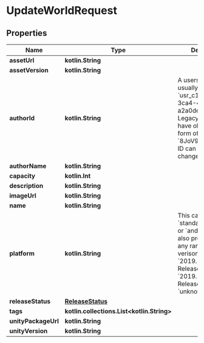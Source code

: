 
# UpdateWorldRequest

## Properties
Name | Type | Description | Notes
------------ | ------------- | ------------- | -------------
**assetUrl** | **kotlin.String** |  |  [optional]
**assetVersion** | **kotlin.String** |  |  [optional]
**authorId** | **kotlin.String** | A users unique ID, usually in the form of &#x60;usr_c1644b5b-3ca4-45b4-97c6-a2a0de70d469&#x60;. Legacy players can have old IDs in the form of &#x60;8JoV9XEdpo&#x60;. The ID can never be changed. |  [optional]
**authorName** | **kotlin.String** |  |  [optional]
**capacity** | **kotlin.Int** |  |  [optional]
**description** | **kotlin.String** |  |  [optional]
**imageUrl** | **kotlin.String** |  |  [optional]
**name** | **kotlin.String** |  |  [optional]
**platform** | **kotlin.String** | This can be &#x60;standalonewindows&#x60; or &#x60;android&#x60;, but can also pretty much be any random Unity verison such as &#x60;2019.2.4-801-Release&#x60; or &#x60;2019.2.2-772-Release&#x60; or even &#x60;unknownplatform&#x60;. |  [optional]
**releaseStatus** | [**ReleaseStatus**](ReleaseStatus.md) |  |  [optional]
**tags** | **kotlin.collections.List&lt;kotlin.String&gt;** |  |  [optional]
**unityPackageUrl** | **kotlin.String** |  |  [optional]
**unityVersion** | **kotlin.String** |  |  [optional]



